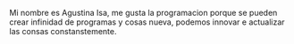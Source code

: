 Mi nombre es Agustina Isa, me gusta la programacion porque se pueden crear infinidad de programas y cosas nueva, podemos innovar e actualizar las consas constanstemente.
